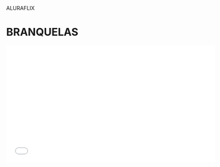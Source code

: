 <!DOCTYPE html>
<html lang="pt-br"
<head>
     <meta charset="UTF-8">
     <meta name="viewpoint" content="width=device-width, initial-scale=1.0">
     <title> HELLO WORD</title>
</head>
<body> 
    <head>ALURAFLIX</head>
    <h1>BRANQUELAS </h1>
     <iframe width="560" height="315" src="<iframe width="560" height="315" src="https://www.youtube.com/embed/seoJIPLLWp0?si=0sROXHLtZhcX1Yma" title="YouTube video player" frameborder="0" allow="accelerometer; autoplay; clipboard-write; encrypted-media; gyroscope; picture-in-picture; web-share" referrerpolicy="strict-origin-when-cross-origin" allowfullscreen></iframe>
</body>